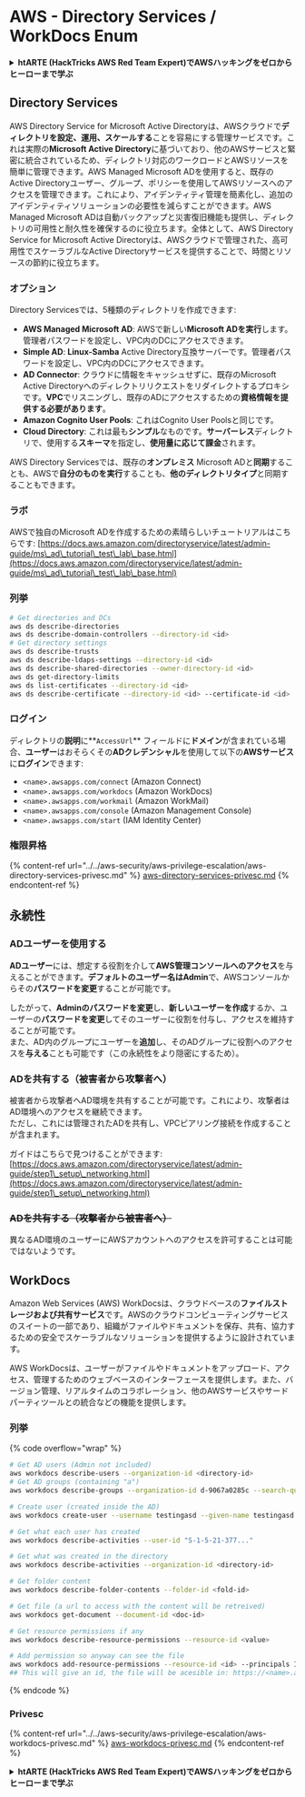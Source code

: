 # AWS - Directory Services / WorkDocs Enum

<details>

<summary><strong>htARTE (HackTricks AWS Red Team Expert)でAWSハッキングをゼロからヒーローまで学ぶ</strong></summary>

HackTricksをサポートする他の方法:

* **HackTricksにあなたの会社を広告したい**、または**HackTricksをPDFでダウンロードしたい**場合は、[**サブスクリプションプラン**](https://github.com/sponsors/carlospolop)をチェックしてください！
* [**公式PEASS & HackTricksグッズ**](https://peass.creator-spring.com)を入手する
* [**The PEASS Family**](https://opensea.io/collection/the-peass-family)を発見し、独占的な[**NFTs**](https://opensea.io/collection/the-peass-family)のコレクションをチェックする
* 💬 [**Discordグループ**](https://discord.gg/hRep4RUj7f)に**参加する**か、[**テレグラムグループ**](https://t.me/peass)に参加するか、**Twitter** 🐦 [**@carlospolopm**](https://twitter.com/carlospolopm)を**フォローする**。
* [**HackTricks**](https://github.com/carlospolop/hacktricks)と[**HackTricks Cloud**](https://github.com/carlospolop/hacktricks-cloud)のgithubリポジトリにPRを提出して、あなたのハッキングのコツを共有する。

</details>

## Directory Services

AWS Directory Service for Microsoft Active Directoryは、AWSクラウドで**ディレクトリを設定、運用、スケールする**ことを容易にする管理サービスです。これは実際の**Microsoft Active Directory**に基づいており、他のAWSサービスと緊密に統合されているため、ディレクトリ対応のワークロードとAWSリソースを簡単に管理できます。AWS Managed Microsoft ADを使用すると、既存のActive Directoryユーザー、グループ、ポリシーを使用してAWSリソースへのアクセスを管理できます。これにより、アイデンティティ管理を簡素化し、追加のアイデンティティソリューションの必要性を減らすことができます。AWS Managed Microsoft ADは自動バックアップと災害復旧機能も提供し、ディレクトリの可用性と耐久性を確保するのに役立ちます。全体として、AWS Directory Service for Microsoft Active Directoryは、AWSクラウドで管理された、高可用性でスケーラブルなActive Directoryサービスを提供することで、時間とリソースの節約に役立ちます。

### オプション

Directory Servicesでは、5種類のディレクトリを作成できます:

* **AWS Managed Microsoft AD**: AWSで新しい**Microsoft ADを実行**します。管理者パスワードを設定し、VPC内のDCにアクセスできます。
* **Simple AD**: **Linux-Samba** Active Directory互換サーバーです。管理者パスワードを設定し、VPC内のDCにアクセスできます。
* **AD Connector**: クラウドに情報をキャッシュせずに、既存のMicrosoft Active Directoryへのディレクトリリクエストをリダイレクトするプロキシです。**VPC**でリスニングし、既存のADにアクセスするための**資格情報を提供する必要があります**。
* **Amazon Cognito User Pools**: これはCognito User Poolsと同じです。
* **Cloud Directory**: これは最も**シンプル**なものです。**サーバーレス**ディレクトリで、使用する**スキーマ**を指定し、**使用量に応じて課金**されます。

AWS Directory Servicesでは、既存の**オンプレミス** Microsoft ADと**同期**することも、AWSで**自分のものを実行**することも、**他のディレクトリタイプ**と同期することもできます。

### ラボ

AWSで独自のMicrosoft ADを作成するための素晴らしいチュートリアルはこちらです: [https://docs.aws.amazon.com/directoryservice/latest/admin-guide/ms\_ad\_tutorial\_test\_lab\_base.html](https://docs.aws.amazon.com/directoryservice/latest/admin-guide/ms\_ad\_tutorial\_test\_lab\_base.html)

### 列挙
```bash
# Get directories and DCs
aws ds describe-directories
aws ds describe-domain-controllers --directory-id <id>
# Get directory settings
aws ds describe-trusts
aws ds describe-ldaps-settings --directory-id <id>
aws ds describe-shared-directories --owner-directory-id <id>
aws ds get-directory-limits
aws ds list-certificates --directory-id <id>
aws ds describe-certificate --directory-id <id> --certificate-id <id>
```
### ログイン

ディレクトリの**説明**に**`AccessUrl`** フィールドに**ドメイン**が含まれている場合、**ユーザー**はおそらくその**ADクレデンシャル**を使用して以下の**AWSサービス**に**ログイン**できます:

* `<name>.awsapps.com/connect` (Amazon Connect)
* `<name>.awsapps.com/workdocs` (Amazon WorkDocs)
* `<name>.awsapps.com/workmail` (Amazon WorkMail)
* `<name>.awsapps.com/console` (Amazon Management Console)
* `<name>.awsapps.com/start` (IAM Identity Center)

### 権限昇格

{% content-ref url="../../aws-security/aws-privilege-escalation/aws-directory-services-privesc.md" %}
[aws-directory-services-privesc.md](../../aws-security/aws-privilege-escalation/aws-directory-services-privesc.md)
{% endcontent-ref %}

## 永続性

### ADユーザーを使用する

**ADユーザー**には、想定する役割を介して**AWS管理コンソールへのアクセス**を与えることができます。**デフォルトのユーザー名はAdmin**で、AWSコンソールからその**パスワードを変更**することが可能です。

したがって、**Adminのパスワードを変更**し、**新しいユーザーを作成**するか、ユーザーの**パスワードを変更**してそのユーザーに役割を付与し、アクセスを維持することが可能です。\
また、AD内のグループにユーザーを**追加**し、そのADグループに役割へのアクセスを**与える**ことも可能です（この永続性をより隠密にするため）。

### ADを共有する（被害者から攻撃者へ）

被害者から攻撃者へAD環境を共有することが可能です。これにより、攻撃者はAD環境へのアクセスを継続できます。\
ただし、これには管理されたADを共有し、VPCピアリング接続を作成することが含まれます。

ガイドはこちらで見つけることができます: [https://docs.aws.amazon.com/directoryservice/latest/admin-guide/step1\_setup\_networking.html](https://docs.aws.amazon.com/directoryservice/latest/admin-guide/step1\_setup\_networking.html)

### ~~ADを共有する（攻撃者から被害者へ）~~

異なるAD環境のユーザーにAWSアカウントへのアクセスを許可することは可能ではないようです。

## WorkDocs

Amazon Web Services (AWS) WorkDocsは、クラウドベースの**ファイルストレージおよび共有サービス**です。AWSのクラウドコンピューティングサービスのスイートの一部であり、組織がファイルやドキュメントを保存、共有、協力するための安全でスケーラブルなソリューションを提供するように設計されています。

AWS WorkDocsは、ユーザーがファイルやドキュメントをアップロード、アクセス、管理するためのウェブベースのインターフェースを提供します。また、バージョン管理、リアルタイムのコラボレーション、他のAWSサービスやサードパーティツールとの統合などの機能を提供します。

### 列挙

{% code overflow="wrap" %}
```bash
# Get AD users (Admin not included)
aws workdocs describe-users --organization-id <directory-id>
# Get AD groups (containing "a")
aws workdocs describe-groups --organization-id d-9067a0285c --search-query a

# Create user (created inside the AD)
aws workdocs create-user --username testingasd --given-name testingasd --surname testingasd --password <password> --email-address name@directory.domain --organization-id <directory-id>

# Get what each user has created
aws workdocs describe-activities --user-id "S-1-5-21-377..."

# Get what was created in the directory
aws workdocs describe-activities --organization-id <directory-id>

# Get folder content
aws workdocs describe-folder-contents --folder-id <fold-id>

# Get file (a url to access with the content will be retreived)
aws workdocs get-document --document-id <doc-id>

# Get resource permissions if any
aws workdocs describe-resource-permissions --resource-id <value>

# Add permission so anyway can see the file
aws workdocs add-resource-permissions --resource-id <id> --principals Id=anonymous,Type=ANONYMOUS,Role=VIEWER
## This will give an id, the file will be acesible in: https://<name>.awsapps.com/workdocs/index.html#/share/document/<id>
```
{% endcode %}

### Privesc

{% content-ref url="../../aws-security/aws-privilege-escalation/aws-workdocs-privesc.md" %}
[aws-workdocs-privesc.md](../../aws-security/aws-privilege-escalation/aws-workdocs-privesc.md)
{% endcontent-ref %}

<details>

<summary><strong>htARTE (HackTricks AWS Red Team Expert)でAWSハッキングをゼロからヒーローまで学ぶ</strong></summary>

HackTricksをサポートする他の方法:

* **HackTricksにあなたの会社を広告したい**、または**HackTricksをPDFでダウンロードしたい**場合は、[**サブスクリプションプラン**](https://github.com/sponsors/carlospolop)をチェックしてください！
* [**公式PEASS & HackTricksグッズ**](https://peass.creator-spring.com)を入手する
* [**The PEASS Family**](https://opensea.io/collection/the-peass-family)を発見し、独占的な[**NFTs**](https://opensea.io/collection/the-peass-family)のコレクションをチェックする
* 💬 [**Discordグループ**](https://discord.gg/hRep4RUj7f)に**参加する**か、[**テレグラムグループ**](https://t.me/peass)に参加する、または**Twitter** 🐦 [**@carlospolopm**](https://twitter.com/carlospolopm)を**フォローする**。
* [**HackTricks**](https://github.com/carlospolop/hacktricks)と[**HackTricks Cloud**](https://github.com/carlospolop/hacktricks-cloud)のgithubリポジトリにPRを提出して、あなたのハッキングのコツを**共有する**。

</details>

